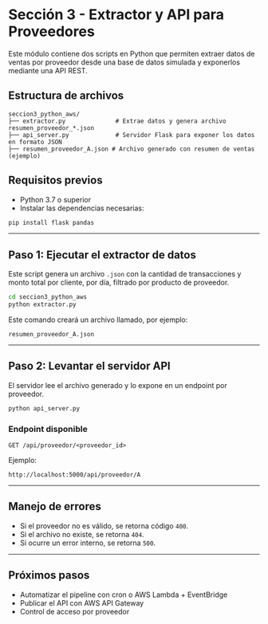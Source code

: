 # Sección 3 - Extractor y API para Proveedores

Este módulo contiene dos scripts en Python que permiten extraer datos de ventas por proveedor desde una base de datos simulada y exponerlos mediante una API REST.

## Estructura de archivos

```
seccion3_python_aws/
├── extractor.py              # Extrae datos y genera archivo resumen_proveedor_*.json
├── api_server.py             # Servidor Flask para exponer los datos en formato JSON
├── resumen_proveedor_A.json # Archivo generado con resumen de ventas (ejemplo)
```

## Requisitos previos

* Python 3.7 o superior
* Instalar las dependencias necesarias:

```bash
pip install flask pandas
```

---

## Paso 1: Ejecutar el extractor de datos

Este script genera un archivo `.json` con la cantidad de transacciones y monto total por cliente, por día, filtrado por producto de proveedor.

```bash
cd seccion3_python_aws
python extractor.py
```

Este comando creará un archivo llamado, por ejemplo:

```
resumen_proveedor_A.json
```

---

## Paso 2: Levantar el servidor API

El servidor lee el archivo generado y lo expone en un endpoint por proveedor.

```bash
python api_server.py
```

### Endpoint disponible

```
GET /api/proveedor/<proveedor_id>
```

Ejemplo:

```
http://localhost:5000/api/proveedor/A
```

---

## Manejo de errores

* Si el proveedor no es válido, se retorna código `400`.
* Si el archivo no existe, se retorna `404`.
* Si ocurre un error interno, se retorna `500`.

---

## Próximos pasos

* Automatizar el pipeline con cron o AWS Lambda + EventBridge
* Publicar el API con AWS API Gateway
* Control de acceso por proveedor
